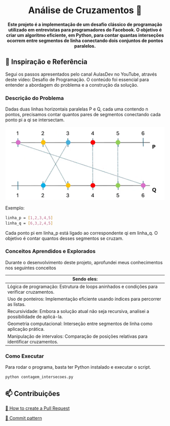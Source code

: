 

<h1 align="center" style="font-weight: bold;">Análise de Cruzamentos 🔀</h1>


<p align="center">
  <b>Este projeto é a implementação de um desafio clássico de programação utilizado em entrevistas para programadores do Facebook. O objetivo é criar um algoritmo eficiente, em Python, para contar quantas interseções ocorrem entre segmentos de linha conectando dois conjuntos de pontos paralelos.</b>
</p>

<h2 id="started">🚀 Inspiração e Referência</h2>

Segui os passos apresentados pelo canal AulasDev no YouTube, através deste vídeo: Desafio de Programação. O conteúdo foi essencial para entender a abordagem do problema e a construção da solução.

<h3>Descrição do Problema</h3>

Dadas duas linhas horizontais paralelas P e Q, cada uma contendo n pontos, precisamos contar quantos pares de segmentos conectando cada ponto pi a qi se intersectam.

![Diagrama](img/img1.png)

Exemplo:

```bash
linha_p = [1,2,3,4,5]
linha_q = [6,3,2,4,5]
```
Cada ponto pi em linha_p está ligado ao correspondente qi em linha_q. O objetivo é contar quantos desses segmentos se cruzam.

<h3>Conceitos Aprendidos e Explorados</h3>

Durante o desenvolvimento deste projeto, aprofundei meus conhecimentos nos seguintes conceitos

| Sendo eles:|
|---------------|
|Lógica de programação: Estrutura de loops aninhados e condições para verificar cruzamentos.|
|Uso de ponteiros: Implementação eficiente usando índices para percorrer as listas.|
|Recursividade: Embora a solução atual não seja recursiva, analisei a possibilidade de aplicá-la.|
|Geometria computacional: Interseção entre segmentos de linha como aplicação prática.|
|Manipulação de intervalos: Comparação de posições relativas para identificar cruzamentos.|

<h3> Como Executar </h2>
Para rodar o programa, basta ter Python instalado e executar o script.

```bash
python contagem_intersecoes.py
```

<h2 id="contribute">📫 Contribuições</h2>

[📝 How to create a Pull Request](https://www.atlassian.com/br/git/tutorials/making-a-pull-request)

[💾 Commit pattern](https://gist.github.com/joshbuchea/6f47e86d2510bce28f8e7f42ae84c716)
